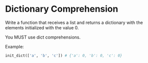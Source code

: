 # Dictionary Comprehension

Write a function that receives a list and
returns a dictionary with the elements initialized with the value 0.

You MUST use dict comprehensions.

Example:

```python
init_dict(['a', 'b', 'c']) # {'a': 0, 'b': 0, 'c': 0}
```